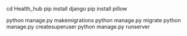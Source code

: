 cd Health_hub
pip install django
pip install pillow

python manage.py makemigrations
python manage.py migrate
python manage.py createsuperuser
python manage.py runserver
